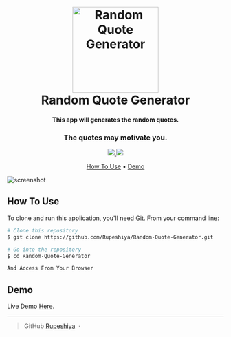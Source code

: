 <h1 align="center">
	<br>
	<a href="https://github.com/Rupeshiya/Random-Quote-Generator">
		<img src="https://postimg.cc/m1G9hp45" alt="Random Quote Generator" width="200">
	</a>
	<br>
	Random Quote Generator
	<br>
</h1>

<h4 align="center">
	This app will generates the random quotes.
</h4>

<h3 align="center">
	The quotes may motivate you.
</h3>

<p align="center">
	<a href="https://saythanks.io/to/Rupeshiya">
		<img src="https://img.shields.io/badge/SayThanks.io-%E2%98%BC-1EAEDB.svg">
	</a>
	<a href="https://www.paypal.me/Rupeshiya">
		<img src="https://img.shields.io/badge/$-donate-ff69b4.svg?maxAge=2592000&amp;style=flat">
	</a>
</p>

<p align="center">
	<a href="#how-to-use">How To Use</a> •
	<a href="#demo">Demo</a>
</p>

![screenshot](https://camo.githubusercontent.com/327dec52023757053852f837c44c2110ff6b1bfd/68747470733a2f2f692e706f7374696d672e63632f76386a486e57596e2f44656570696e5f53637265656e73686f745f73656c6563742d617265615f32303138313030333232323533312e706e67)

## How To Use

To clone and run this application, you'll need [Git](https://git-scm.com). From your command line:

```bash
# Clone this repository
$ git clone https://github.com/Rupeshiya/Random-Quote-Generator.git

# Go into the repository
$ cd Random-Quote-Generator

And Access From Your Browser
```

## Demo

Live Demo [Here](https://rupeshiya.github.io/Random-Quote-Generator/).

---

> GitHub [Rupeshiya](https://github.com/Rupeshiya) &nbsp;&middot;&nbsp;
